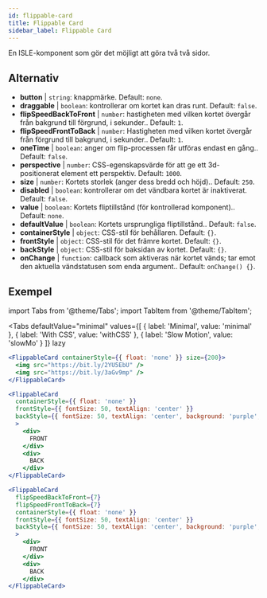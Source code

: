 ```yaml
---
id: flippable-card 
title: Flippable Card
sidebar_label: Flippable Card
---
```


En ISLE-komponent som gör det möjligt att göra två två sidor.

## Alternativ

* __button__ | `string`: knappmärke. Default: `none`.
* __draggable__ | `boolean`: kontrollerar om kortet kan dras runt. Default: `false`.
* __flipSpeedBackToFront__ | `number`: hastigheten med vilken kortet övergår från bakgrund till förgrund, i sekunder.. Default: `1`.
* __flipSpeedFrontToBack__ | `number`: Hastigheten med vilken kortet övergår från förgrund till bakgrund, i sekunder.. Default: `1`.
* __oneTime__ | `boolean`: anger om flip-processen får utföras endast en gång.. Default: `false`.
* __perspective__ | `number`: CSS-egenskapsvärde för att ge ett 3d-positionerat element ett perspektiv. Default: `1000`.
* __size__ | `number`: Kortets storlek (anger dess bredd och höjd).. Default: `250`.
* __disabled__ | `boolean`: kontrollerar om det vändbara kortet är inaktiverat. Default: `false`.
* __value__ | `boolean`: Kortets fliptillstånd (för kontrollerad komponent).. Default: `none`.
* __defaultValue__ | `boolean`: Kortets ursprungliga fliptillstånd.. Default: `false`.
* __containerStyle__ | `object`: CSS-stil för behållaren. Default: `{}`.
* __frontStyle__ | `object`: CSS-stil för det främre kortet. Default: `{}`.
* __backStyle__ | `object`: CSS-stil för baksidan av kortet. Default: `{}`.
* __onChange__ | `function`: callback som aktiveras när kortet vänds; tar emot den aktuella vändstatusen som enda argument.. Default: `onChange() {}`.


## Exempel

import Tabs from '@theme/Tabs';
import TabItem from '@theme/TabItem';

<Tabs
    defaultValue="minimal"
    values={[
        { label: 'Minimal', value: 'minimal' },
        { label: 'With CSS', value: 'withCSS' },
        { label: 'Slow Motion', value: 'slowMo' }
    ]}
    lazy
>

<TabItem value="minimal">

```jsx live
<FlippableCard containerStyle={{ float: 'none' }} size={200}>
  <img src="https://bit.ly/2YU5EbU" />
  <img src="https://bit.ly/3aGv9mp" />
</FlippableCard>
```

</TabItem>

<TabItem value="withCSS">

```jsx live
<FlippableCard 
  containerStyle={{ float: 'none' }} 
  frontStyle={{ fontSize: 50, textAlign: 'center' }} 
  backStyle={{ fontSize: 50, textAlign: 'center', background: 'purple', color: 'white' }} 
  >
    <div>
      FRONT
    </div>
    <div>
      BACK
    </div>
</FlippableCard>
```

</TabItem>

<TabItem value="slowMo">

```jsx live
<FlippableCard 
  flipSpeedBackToFront={7} 
  flipSpeedFrontToBack={7}   
  containerStyle={{ float: 'none' }} 
  frontStyle={{ fontSize: 50, textAlign: 'center' }} 
  backStyle={{ fontSize: 50, textAlign: 'center', background: 'purple', color: 'white' }} 
  >
    <div>
      FRONT
    </div>
    <div>
      BACK
    </div>
</FlippableCard>
```

</TabItem>

</Tabs>
